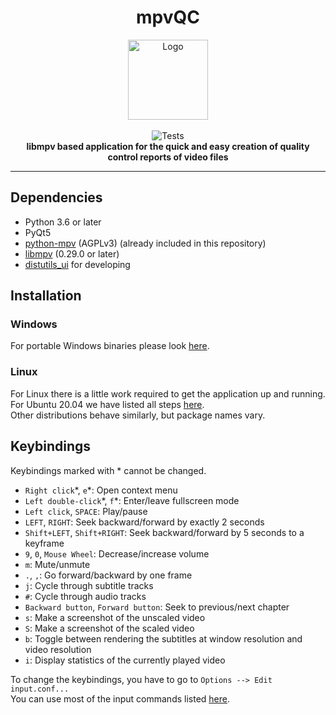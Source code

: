 <div align="center">
  <h1>mpvQC</h1>
  <img alt="Logo" src="https://avatars3.githubusercontent.com/u/47739558?s=200&v=4" width="128" height="128"/>
  <br/>
  <br/>
  <img alt="Tests" src="https://github.com/mpvqc/mpvQC/workflows/Tests/badge.svg"/>
  <br>
  <b>libmpv based application for the quick and easy creation of quality control reports of video files</b>
</div>

---

## Dependencies

- Python 3.6 or later
- PyQt5
- [python-mpv](https://github.com/jaseg/python-mpv) (AGPLv3) (already included in this repository)
- [libmpv](https://github.com/mpv-player/mpv) (0.29.0 or later)
- [distutils_ui](https://github.com/frispete/distutils_ui) for developing

## Installation

### Windows

For portable Windows binaries please look [here](https://mpvqc.github.io/).

### Linux

For Linux there is a little work required to get the application up and running.  
For Ubuntu 20.04 we have listed all steps [here](docs/dev-environment-setup.md).  
Other distributions behave similarly, but package names vary.

## Keybindings

Keybindings marked with \* cannot be changed.

- `Right click`\*, `e`\*: Open context menu
- `Left double-click`\*, `f`\*: Enter/leave fullscreen mode
- `Left click`, `SPACE`: Play/pause
- `LEFT`, `RIGHT`: Seek backward/forward by exactly 2 seconds
- `Shift+LEFT`, `Shift+RIGHT`: Seek backward/forward by 5 seconds to a keyframe
- `9`, `0`, `Mouse Wheel`: Decrease/increase volume
- `m`: Mute/unmute
- `.`, `,`: Go forward/backward by one frame
- `j`: Cycle through subtitle tracks
- `#`: Cycle through audio tracks
- `Backward button`, `Forward button`: Seek to previous/next chapter
- `s`: Make a screenshot of the unscaled video
- `S`: Make a screenshot of the scaled video
- `b`: Toggle between rendering the subtitles at window resolution and video resolution
- `i`: Display statistics of the currently played video

To change the keybindings, you have to go to `Options --> Edit input.conf...`  
You can use most of the input commands listed [here](https://mpv.io/manual/master/#list-of-input-commands).
